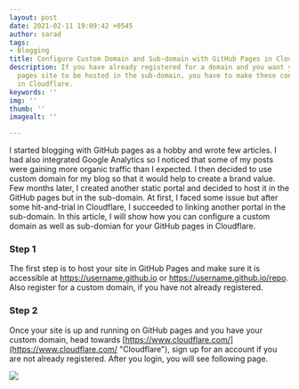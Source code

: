 ```yaml
---
layout: post
date: 2021-02-11 19:09:42 +0545
author: sarad
tags:
- Blogging
title: Configure Custom Domain and Sub-domain with GitHub Pages in Cloudflare
description: If you have already registered for a domain and you want your GitHub
  pages site to be hosted in the sub-domain, you have to make these configurations
  in Cloudflare.
keywords: ''
img: ''
thumb: ''
imagealt: ''

---
```

I started blogging with GitHub pages as a hobby and wrote few articles. I had also integrated Google Analytics so I noticed that some of my posts were gaining more organic traffic than I expected. I then decided to use custom domain for my blog so that it would help to create a brand value. Few months later, I created another static portal and decided to host it in the GitHub pages but in the sub-domain. At first, I faced some issue but after some hit-and-trial in Cloudflare, I succeeded to linking another portal in the sub-domain. In this article, I will show how you can configure a custom domain as well as sub-domian for your GitHub pages in Cloudflare.

### Step 1

The first step is to host your site in GitHub Pages and make sure it is accessible at https://username.github.io or https://username.github.io/repo. Also register for a custom domain, if you have not already registered.

### Step 2

Once your site is up and running on GitHub pages and you have your custom domain, head towards [https://www.cloudflare.com/](https://www.cloudflare.com/ "Cloudflare"), sign up for an account if you are not already registered. After you login, you will see following page.

![](blog/v1613056564/blog/2021-02-11_203409_ut4mgv.png)